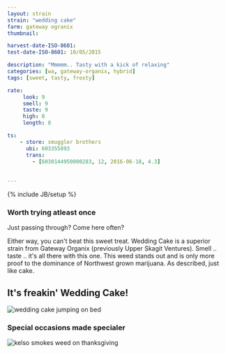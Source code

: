 ```yaml
---
layout: strain
strain: "wedding cake"
farm: gateway ogranix
thumbnail: 

harvest-date-ISO-8601: 
test-date-ISO-8601: 10/05/2015

description: "Mmmmm.. Tasty with a kick of relaxing"
categories: [wa, gateway-organix, hybrid]
tags: [sweet, tasty, frosty]

rate:
     look: 9
     smell: 9
     taste: 9
     high: 8
     length: 8

ts: 
    - store: smuggler brothers
      ubi: 603355893
      trans: 
        - [6030144950000283, 12, 2016-06-18, 4.3]
                
    
---
```

{% include JB/setup %}

### Worth trying atleast once

Just passing through? Come here often?

Either way, you can't beat this sweet treat. 
Wedding Cake is a superior strain from Gateway Organix (previously Upper Skagit Ventures).
Smell .. taste .. it's all there with this one. 
This weed stands out and is only more proof to the dominance of Northwest grown marijuana.
As described, just like cake.

## It's freakin' Wedding Cake!

![wedding cake jumping on bed](http://media.giphy.com/media/2jrqJKu6oZiGQ/giphy.gif)

### Special occasions made specialer

![kelso smokes weed on thanksgiving](http://25.media.tumblr.com/tumblr_mdwwv5a0BM1qzur0so1_500.jpg)